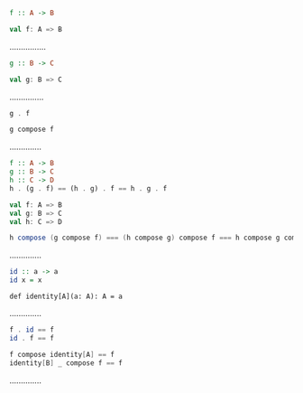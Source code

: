 ```Haskell
f :: A -> B
```
```scala
val f: A => B
```
................
```Haskell
g :: B -> C
```
```scala
val g: B => C
```
...............
```Haskell
g . f
```
```scala
g compose f
```
..............
```Haskell
f :: A -> B
g :: B -> C
h :: C -> D
h . (g . f) == (h . g) . f == h . g . f
```
```scala
val f: A => B
val g: B => C
val h: C => D

h compose (g compose f) === (h compose g) compose f === h compose g compose f
```
..............
```Haskell
id :: a -> a
id x = x
```
```tut:silent
def identity[A](a: A): A = a
```
..............
```Haskell
f . id == f
id . f == f
```
```scala
f compose identity[A] == f
identity[B] _ compose f == f
```
..............
